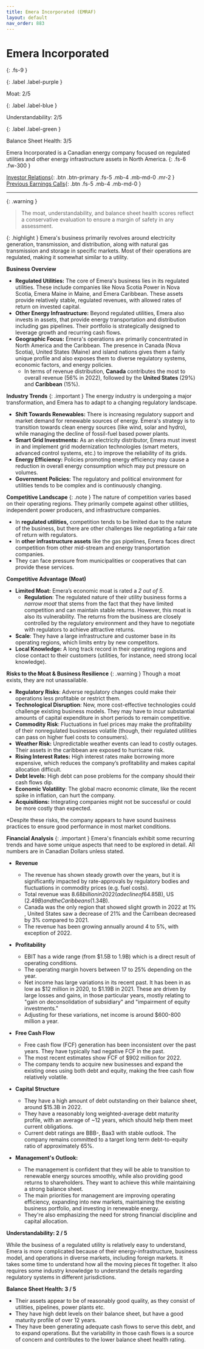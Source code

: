 ```yaml
---
title: Emera Incorporated (EMRAF)
layout: default
nav_order: 883
---
```


# Emera Incorporated
{: .fs-9 }

{: .label .label-purple }

Moat: 2/5

{: .label .label-blue }

Understandability: 2/5

{: .label .label-green }

Balance Sheet Health: 3/5

Emera Incorporated is a Canadian energy company focused on regulated utilities and other energy infrastructure assets in North America.
{: .fs-6 .fw-300 }

[Investor Relations](https://www.google.com/search?q=EMRAF+investor+relations){: .btn .btn-primary .fs-5 .mb-4 .mb-md-0 .mr-2 }
[Previous Earnings Calls](https://discountingcashflows.com/company/EMRAF/transcripts/){: .btn .fs-5 .mb-4 .mb-md-0 }

---

{: .warning }
>The moat, understandability, and balance sheet health scores reflect a conservative evaluation to ensure a margin of safety in any assessment.



{: .highlight }
Emera's business primarily revolves around electricity generation, transmission, and distribution, along with natural gas transmission and storage in specific markets. Most of their operations are regulated, making it somewhat similar to a utility.

**Business Overview**

*   **Regulated Utilities:** The core of Emera's business lies in its regulated utilities. These include companies like Nova Scotia Power in Nova Scotia, Emera Maine in Maine, and Emera Caribbean. These assets provide relatively stable, regulated revenues, with allowed rates of return on invested capital.
*   **Other Energy Infrastructure:** Beyond regulated utilities, Emera also invests in assets, that provide energy transportation and distribution including gas pipelines.  Their portfolio is strategically designed to leverage growth and recurring cash flows.
*   **Geographic Focus:** Emera's operations are primarily concentrated in North America and the Caribbean. The presence in Canada (Nova Scotia), United States (Maine) and island nations gives them a fairly unique profile and also exposes them to diverse regulatory systems, economic factors, and energy policies.
    *   In terms of revenue distribution, **Canada** contributes the most to overall revenue (56% in 2022), followed by the **United States** (29%) and **Caribbean** (15%).

**Industry Trends**
{: .important }
The energy industry is undergoing a major transformation, and Emera has to adapt to a changing regulatory landscape.

*   **Shift Towards Renewables:** There is increasing regulatory support and market demand for renewable sources of energy. Emera's strategy is to transition towards clean energy sources (like wind, solar and hydro), while managing the decline of fossil-fuel based power plants.
*   **Smart Grid Investments:** As an electricity distributor, Emera must invest in and implement grid modernization technologies (smart meters, advanced control systems, etc.) to improve the reliability of its grids.
*   **Energy Efficiency:** Policies promoting energy efficiency may cause a reduction in overall energy consumption which may put pressure on volumes.
*   **Government Policies:** The regulatory and political environment for utilities tends to be complex and is continuously changing.

**Competitive Landscape**
{: .note }
The nature of competition varies based on their operating regions. They primarily compete against other utilities, independent power producers, and infrastructure companies.

*   In **regulated utilities,** competition tends to be limited due to the nature of the business, but there are other challenges like negotiating a fair rate of return with regulators.
*   In **other infrastructure assets** like the gas pipelines, Emera faces direct competition from other mid-stream and energy transportation companies.
*   They can face pressure from municipalities or cooperatives that can provide these services.

**Competitive Advantage (Moat)**

*   **Limited Moat:** Emera’s economic moat is rated a *2 out of 5*.
    *   **Regulation**: The regulated nature of their utility business forms a *narrow moat* that stems from the fact that they have limited competition and can maintain stable returns. However, this moat is also its vulnerability. The returns from the business are closely controlled by the regulatory environment and they have to negotiate with regulators to achieve attractive returns.
*   **Scale**: They have a large infrastructure and customer base in its operating regions, which limits entry by new competitors.
*   **Local Knowledge:** A long track record in their operating regions and close contact to their customers (utilities, for instance, need strong local knowledge).

**Risks to the Moat & Business Resilience**
{: .warning }
Though a moat exists, they are not unassailable.

*   **Regulatory Risks**: Adverse regulatory changes could make their operations less profitable or restrict them.
*   **Technological Disruption**: New, more cost-effective technologies could challenge existing business models. They may have to incur substantial amounts of capital expenditure in short periods to remain competitive.
*   **Commodity Risk**: Fluctuations in fuel prices may make the profitability of their nonregulated businesses volatile (though, their regulated utilities can pass on higher fuel costs to consumers).
*   **Weather Risk:** Unpredictable weather events can lead to costly outages. Their assets in the caribbean are exposed to hurricane risk.
*   **Rising Interest Rates:** High interest rates make borrowing more expensive, which reduces the company’s profitability and makes capital allocation difficult.
*   **Debt levels:** High debt can pose problems for the company should their cash flows dip.
*   **Economic Volatility**: The global macro economic climate, like the recent spike in inflation, can hurt the company.
*   **Acquisitions:** Integrating companies might not be successful or could be more costly than expected.

*Despite these risks, the company appears to have sound business practices to ensure good performance in most market conditions.

**Financial Analysis**
{: .important }
Emera's financials exhibit some recurring trends and have some unique aspects that need to be explored in detail. All numbers are in Canadian Dollars unless stated.

*   **Revenue**
    *   The revenue has shown steady growth over the years, but it is significantly impacted by rate-approvals by regulatory bodies and fluctuations in commodity prices (e.g. fuel costs).
    *   Total revenue was $8.68 billion in 2022 (a decline of 6% compared to 2021), with the following regional split: Canada ($4.85B), US ($2.49B) and the Caribbeans ($1.34B).
    *   Canada was the only region that showed slight growth in 2022 at 1% , United States saw a decrease of 21% and the Carribean decreased by 3% compared to 2021.
    *   The revenue has been growing annually around 4 to 5%, with exception of 2022.

*   **Profitability**
    *   EBIT has a wide range (from $1.5B to 1.9B) which is a direct result of operating conditions.
    *   The operating margin hovers between 17 to 25% depending on the year.
    *   Net income has large variations in its recent past. It has been in as low as $12 million in 2020, to $1.19B in 2021. These are driven by large losses and gains, in those particular years, mostly relating to "gain on deconsolidation of subsidiary" and "impairment of equity investments."
    *   Adjusting for these variations, net income is around $600-800 million a year.

*   **Free Cash Flow**
    *   Free cash flow (FCF) generation has been inconsistent over the past years. They have typically had negative FCF in the past.
    *   The most recent estimates show FCF of  $902 million for 2022.
    *   The company tends to acquire new businesses and expand the existing ones using both debt and equity, making the free cash flow relatively volatile.

*   **Capital Structure**
    *   They have a high amount of debt outstanding on their balance sheet, around $15.3B in 2022.
    *   They have a reasonably long weighted-average debt maturity profile, with an average of ~12 years, which should help them meet current obligations.
    *  Current debt ratings are BBB-, Baa3 with stable outlook. The company remains committed to a target long term debt-to-equity ratio of approximately 65%.

*  **Management's Outlook:**
    *  The management is confident that they will be able to transition to renewable energy sources smoothly, while also providing good returns to shareholders. They want to achieve this while maintaining a strong balance sheet.
    *  The main priorities for management are improving operating efficiency, expanding into new markets, maintaining the existing business portfolio, and investing in renewable energy.
    *   They're also emphasizing the need for strong financial discipline and capital allocation.

**Understandability: 2 / 5**

While the business of a regulated utility is relatively easy to understand, Emera is more complicated because of their energy-infrastructure, business model, and operations in diverse markets, including foreign markets. It takes some time to understand how all the moving pieces fit together. It also requires some industry knowledge to understand the details regarding regulatory systems in different jurisdictions.

**Balance Sheet Health: 3 / 5**

*   Their assets appear to be of reasonably good quality, as they consist of utilities, pipelines, power plants etc.
*  They have high debt levels on their balance sheet, but have a good maturity profile of over 12 years.
*   They have been generating adequate cash flows to serve this debt, and to expand operations. But the variability in those cash flows is a source of concern and contributes to the lower balance sheet health rating.

##

##